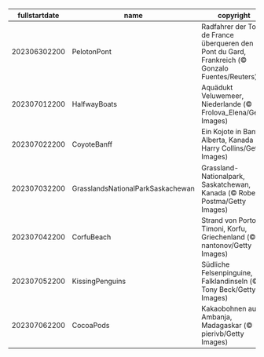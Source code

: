 |fullstartdate|name|copyright|title|image|
|--|--|--|--|--|
202306302200|PelotonPont|Radfahrer der Tour de France überqueren den Pont du Gard, Frankreich (© Gonzalo Fuentes/Reuters)|Bereit für den Grand Départ?|![](/de-DE/2023/07/202306302200PelotonPont.jpg)|
202307012200|HalfwayBoats|Aquädukt Veluwemeer, Niederlande (© Frolova_Elena/Getty Images)|Halbzeit: Wir sind auf Kurs|![](/de-DE/2023/07/202307012200HalfwayBoats.jpg)|
202307022200|CoyoteBanff|Ein Kojote in Banff, Alberta, Kanada  (© Harry Collins/Getty Images)|Hundstage des Sommers|![](/de-DE/2023/07/202307022200CoyoteBanff.jpg)|
202307032200|GrasslandsNationalParkSaskachewan|Grassland-Nationalpark, Saskatchewan, Kanada (© Robert Postma/Getty Images)|Das Gras ist auf der anderen Seite viel grüner|![](/de-DE/2023/07/202307032200GrasslandsNationalParkSaskachewan.jpg)|
202307042200|CorfuBeach|Strand von Porto Timoni, Korfu, Griechenland (© nantonov/Getty Images)|Wählen Sie Ihr Paradies|![](/de-DE/2023/07/202307042200CorfuBeach.jpg)|
202307052200|KissingPenguins|Südliche Felsenpinguine, Falklandinseln (© Tony Beck/Getty Images)|Küssende Pinguine|![](/de-DE/2023/07/202307052200KissingPenguins.jpg)|
202307062200|CocoaPods|Kakaobohnen aus Ambanja, Madagaskar (© pierivb/Getty Images)|Die Lieblingsfrucht eines Schokoladenliebhabers|![](/de-DE/2023/07/202307062200CocoaPods.jpg)|

